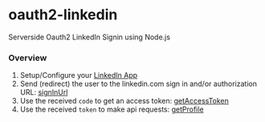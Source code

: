 # oauth2-linkedin

Serverside Oauth2 LinkedIn Signin using Node.js

### Overview

1. Setup/Configure your [LinkedIn App](https://developer.linkedin.com/docs/oauth2)
2. Send (redirect) the user to the linkedin.com sign in and/or authorization URL: [signInUrl](lib/sign-in-url.spec.js)
3. Use the received `code` to get an access token: [getAccessToken](lib/get-access-token.spec.js)
4. Use the received `token` to make api requests: [getProfile](lib/get-profile.spec.js)
